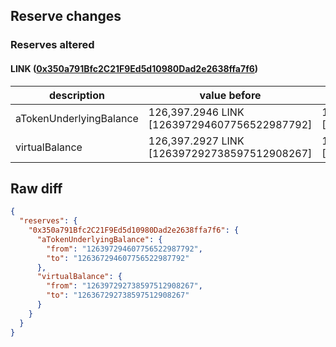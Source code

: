 ## Reserve changes

### Reserves altered

#### LINK ([0x350a791Bfc2C21F9Ed5d10980Dad2e2638ffa7f6](https://optimistic.etherscan.io/address/0x350a791Bfc2C21F9Ed5d10980Dad2e2638ffa7f6))

| description | value before | value after |
| --- | --- | --- |
| aTokenUnderlyingBalance | 126,397.2946 LINK [126397294607756522987792] | 126,367.2946 LINK [126367294607756522987792] |
| virtualBalance | 126,397.2927 LINK [126397292738597512908267] | 126,367.2927 LINK [126367292738597512908267] |


## Raw diff

```json
{
  "reserves": {
    "0x350a791Bfc2C21F9Ed5d10980Dad2e2638ffa7f6": {
      "aTokenUnderlyingBalance": {
        "from": "126397294607756522987792",
        "to": "126367294607756522987792"
      },
      "virtualBalance": {
        "from": "126397292738597512908267",
        "to": "126367292738597512908267"
      }
    }
  }
}
```